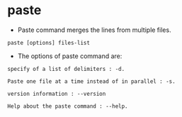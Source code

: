 # paste

- Paste command merges the lines from multiple files.

`paste [options] files-list`

- The options of paste command are:

`specify of a list of delimiters : -d.`

`Paste one file at a time instead of in parallel : -s.`

`version information : --version`

`Help about the paste command : --help.`
